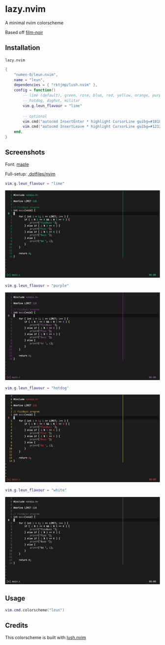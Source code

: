 # lazy.nvim

A minimal nvim colorscheme

Based off [film-noir](https://github.com/judah-caruso/film-noir)

## Installation
`lazy.nvim`
```lua
{
    "numen-0/leun.nvim",
    name = "leun",
    dependencies = { "rktjmp/lush.nvim" },
    config = function()
        -- lime (default), green, rose, blue, red, yellow, orange, purple, white
        -- hotdog, doghot, militar
        vim.g.leun_flavour = "lime"

        -- optional
        vim.cmd("autocmd InsertEnter * highlight CursorLine guibg=#181818")
        vim.cmd("autocmd InsertLeave * highlight CursorLine guibg=#121212")
    end,
}
```

## Screenshots
Font: [maple](https://github.com/subframe7536/Maple-font)

Full-setup: [.dotfiles/nvim](https://github.com/numen-0/.dotfiles/tree/main/nvim)

```lua
vim.g.leun_flavour = "lime"
```
![](img/lime.png)

```lua
vim.g.leun_flavour = "purple"
```
![](img/purple.png)
```lua
vim.g.leun_flavour = "hotdog"
```
![](img/hotdog.png)
```lua
vim.g.leun_flavour = "white"
```
![](img/white.png)

## Usage
```lua
vim.cmd.colorscheme("leun")
```

## Credits
This colorscheme is built with [lush.nvim](http://git.io/lush.nvim)


